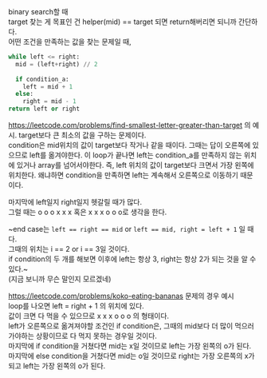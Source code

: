 binary search할 때    
target 찾는 게 목표인 건 helper(mid) == target 되면 return해버리면 되니까 간단하다.   
어떤 조건을 만족하는 값을 찾는 문제일 때,
```python
while left <= right:
  mid = (left+right) // 2
  
  if condition_a:
    left = mid + 1    
  else:
    right = mid - 1
return left or right
```

https://leetcode.com/problems/find-smallest-letter-greater-than-target 의 예시. target보다 큰 최소의 값을 구하는 문제이다.   
condition은 mid위치의 값이 target보다 작거나 같을 때이다. 그때는 답이 오른쪽에 있으므로 left를 옮겨야한다. 이 loop가 끝나면 left는 condition_a를 만족하지 않는 위치에 있거나 array를 넘어서야한다. 즉, left 위치의 값이 target보다 크면서 가장 왼쪽에 위치한다. 왜냐하면 condition을 만족하면 left는 계속해서 오른쪽으로 이동하기 때문이다.   

마지막에 left일지 right일지 헷갈릴 때가 많다.    
그럴 때는 o o o x x x 혹은 x x x o o o로 생각을 한다.   

~end case는 `left == right == mid` or `left == mid, right = left + 1` 일 때다.   
그때의 위치는 i == 2 or i == 3일 것이다.   
if condition의 두 개를 해보면 이후에 left는 항상 3, right는 항상 2가 되는 것을 알 수 있다.~   
(지금 보니까 무슨 말인지 모르겠네)

https://leetcode.com/problems/koko-eating-bananas 문제의 경우 예시   
loop를 나오면 left = right + 1 의 위치에 있다.   
값이 크면 다 먹을 수 있으므로 x x x o o o 의 형태이다.   
left가 오른쪽으로 옮겨져야할 조건인 if condition은, 그때의 mid보다 더 많이 먹으러 가야하는 상황이므로 다 먹지 못하는 경우일 것이다.    
마지막에 if condition을 거쳤다면 mid는 x일 것이므로 left는 가장 왼쪽의 o가 된다.   
마지막에 else condition을 거쳤다면 mid는 o일 것이므로 right는 가장 오른쪽의 x가 되고 left는 가장 왼쪽의 o가 된다.    
